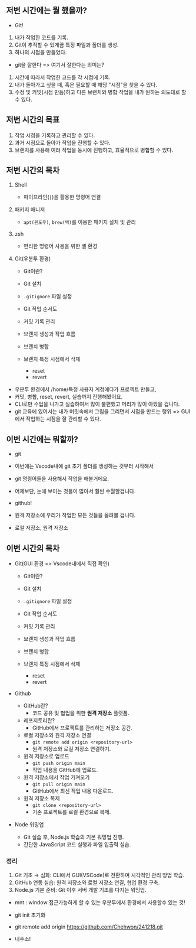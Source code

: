 ## 저번 시간에는 뭘 했을까?  

- Git!

1. 내가 작업한 코드를 기록.  
2. Git이 추적할 수 있게끔 특정 파일과 폴더를 생성.
3. 하나의 시점을 만들었다.

- git을 잘한다 => 여기서 잘한다는 의미는?

1. 시간에 따라서 작업한 코드를 각 시점에 기록.
2. 내가 돌아가고 싶을 때, 혹은 필요할 때 해당 "시점"을 찾을 수 있다.
3. 수정 및 커밋(시점 만듬)하고 다른 브랜치와 병합 작업을 내가 원하는 의도대로 할 수 있다.

## 저번 시간의 목표  

1. 작업 시점을 기록하고 관리할 수 있다.  
2. 과거 시점으로 돌아가 작업을 진행할 수 있다.  
3. 브랜치를 사용해 여러 작업을 동시에 진행하고, 효율적으로 병합할 수 있다.  

## 저번 시간의 목차  

1. Shell  
   - 파이프라인(` | `)을 활용한 명령어 연결  

2. 패키지 매니저  
   - `apt(윈도우)`, `brew(맥)`를 이용한 패키지 설치 및 관리 

3. zsh  
   - 편리한 명령어 사용을 위한 셸 환경  

4. Git(우분투 환경)
    - Git이란?  
    - Git 설치  
    - `.gitignore` 파일 설정  
    - Git 작업 순서도  
    - 커밋 기록 관리  
    - 브랜치 생성과 작업 흐름  
    - 브랜치 병합  
    - 브랜치 특정 시점에서 삭제
        
        - reset
        - revert

- 우분투 환경에서 /home/특정 사용자 계정에다가 프로젝트 만들고,  
- 커밋, 병합, reset, revert, 실습까지 진행해봤어요.  
- CLI로만 수업을 나가고 실습하여서 많이 불편했고 머리가 많이 아팠을 겁니다.  
- git 교육에 있어서는 내가 머릿속에서 그림을 그리면서 시점을 만드는 행위 => GUI에서 작업하는 시점을 잘 관리할 수 있다.

## 이번 시간에는 뭐할까?

- git

- 이번에는 Vscode내에 git 초기 폴더를 생성하는 것부터 시작해서  
- git 명령어들을 사용해서 작업을 해볼거에요.  
- 어제보단, 눈에 보이는 것들이 많아서 훨씬 수월할겁니다.

- github!

- 원격 저장소에 우리가 작업한 모든 것들을 올려볼 겁니다.

- 로컬 저장소, 원격 저장소

## 이번 시간의 목차

- Git(GUI 환경 => Vscode내에서 직접 확인)
   - Git이란?  
   - Git 설치  
   - `.gitignore` 파일 설정  
   - Git 작업 순서도  
   - 커밋 기록 관리  
   - 브랜치 생성과 작업 흐름  
   - 브랜치 병합  
   - 브랜치 특정 시점에서 삭제

      - reset
      - revert

- Github
   - GitHub란?  
      - 코드 공유 및 협업을 위한 **원격 저장소** 플랫폼.  
   - 레포지토리란?  
      - GitHub에서 프로젝트를 관리하는 저장소 공간.  
   - 로컬 저장소와 원격 저장소 연결
      - `git remote add origin <repository-url>`  
      - 원격 저장소와 로컬 저장소 연결하기.  
   - 원격 저장소로 업로드
      - `git push origin main`  
      - 작업 내용을 GitHub에 업로드.  
   - 원격 저장소에서 작업 가져오기
      - `git pull origin main`  
      - GitHub에서 최신 작업 내용 다운로드.  
   - 원격 저장소 복제
      - `git clone <repository-url>`  
      - 기존 프로젝트를 로컬 환경으로 복제.  
- Node 워밍업
   - Git 실습 후, Node.js 학습의 기본 워밍업 진행.  
   - 간단한 JavaScript 코드 실행과 파일 입출력 실습.  

### **정리**  
1. Git 기초 → 심화: CLI에서 GUI(VSCode)로 전환하며 시각적인 관리 방법 학습.  
2. GitHub 연동 실습: 원격 저장소와 로컬 저장소 연결, 협업 환경 구축.  
3. Node.js 기본 준비: Git 이후 서버 개발 기초를 다지는 워밍업.  

- mnt : window 접근가능하게 할 수 있는 우분투에서 환경에서 사용할수 있는 것!
- git init 초기화


- git remote add origin https://github.com/Chehwon/241218.git
- 내주소!
